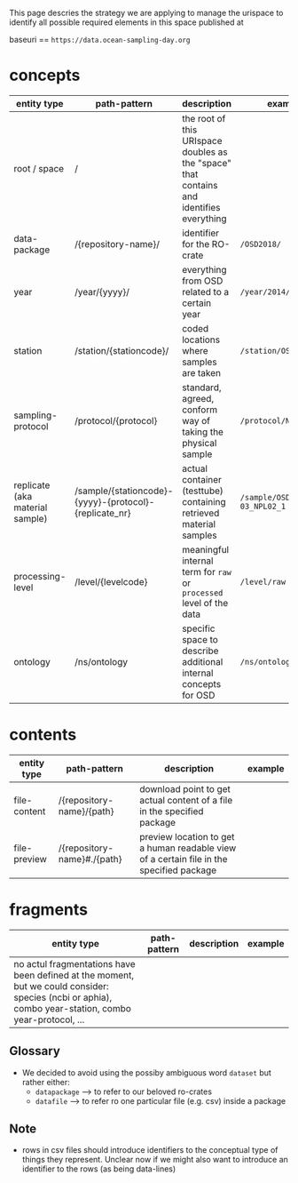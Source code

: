 This page descries the strategy we are applying to manage the urispace to identify all possible required elements in this space published at 

baseuri == `https://data.ocean-sampling-day.org`

# concepts

| entity type                       | path-pattern                  |  description                                  | example           | 
|-----------------------------------|-------------------------------|-----------------------------------------------|-------------------|
| root / space                      | /                             | the root of this URIspace doubles as the "space" that contains and identifies everything |  |
| data-package                      | /{repository-name}/           | identifier for the RO-crate                   | `/OSD2018/`       | 
| year                              | /year/{yyyy}/                 | everything from OSD related to a certain year | `/year/2014/`     |
| station                           | /station/{stationcode}/       | coded locations where samples are taken       | `/station/OSD19/` | 
| sampling-protocol                 | /protocol/{protocol}          | standard, agreed, conform way of taking the physical sample  | `/protocol/NPL02` | 
| replicate (aka material sample)   | /sample/{stationcode}-{yyyy}-{protocol}-{replicate_nr} | actual container (testtube) containing retrieved material samples | `/sample/OSD100_2014-03_NPL02_1` |
| processing-level                  | /level/{levelcode}            | meaningful internal term for `raw` or `processed` level of the data | `/level/raw` |
| ontology                          | /ns/ontology                  | specific space to describe additional internal concepts for OSD | `/ns/ontology` |

# contents

| entity type                      | path-pattern                  |  description                                  | example           | 
|-----------------------------------|-------------------------------|-----------------------------------------------|-------------------|
| file-content                      | /{repository-name}/{path}     | download point to get actual content of a file in the specified package | 
| file-preview                      | /{repository-name}#./{path}   | preview location to get a human readable view of a certain file in the specified package | 

# fragments

| entity type                      | path-pattern                  |  description                                  | example           | 
|-----------------------------------|-------------------------------|-----------------------------------------------|-------------------|
| no actul fragmentations have been defined at the moment, but we could consider: species (ncbi or aphia), combo year-station, combo year-protocol, ... 


## Glossary

* We decided to avoid using the possiby ambiguous word `dataset` but rather either:
  *  `datapackage` --> to refer to our beloved ro-crates
  *  `datafile` --> to refer ro one particular file (e.g. csv) inside a package


## Note

* rows in csv files should introduce identifiers to the conceptual type of things they represent.  Unclear now if we might also want to introduce an identifier to the rows (as being data-lines)

